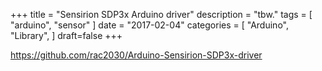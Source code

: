 +++
title = "Sensirion SDP3x Arduino driver"
description = "tbw."
tags = [
    "arduino",
    "sensor"
]
date = "2017-02-04"
categories = [
    "Arduino",
    "Library",
]
draft=false
+++

https://github.com/rac2030/Arduino-Sensirion-SDP3x-driver
